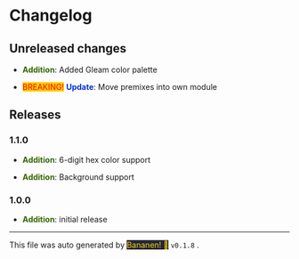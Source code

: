 
# Changelog


## Unreleased changes
            
-  **<span style="color: #336600">Addition</span>**: Added Gleam color palette
- <span style="color: red; background-color: #ffcc00">BREAKING!</span> **<span style="color: #0033cc">Update</span>**: Move premixes into own module


## Releases



### 1.1.0
-  **<span style="color: #336600">Addition</span>**: 6-digit hex color support
-  **<span style="color: #336600">Addition</span>**: Background support


### 1.0.0
-  **<span style="color: #336600">Addition</span>**: initial release


<hr>
            
This file was auto generated by [<span style="background-color: #24273a; color: #ffcc00">Bananen! 🍌</span>](https://github.com/strawmelonjuice/bananen/) `v0.1.8`
.
